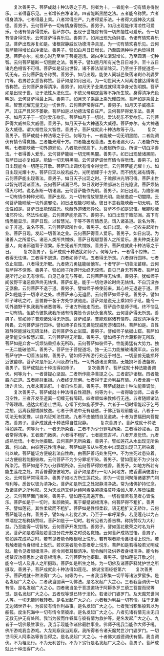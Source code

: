 <!-- { "loadSidebar": true } -->
　　复次善男子。菩萨成就十种法等之于月。何者为十。一者能令一切有情身得悦乐。二者得喜乐见。三者增长白净诸法。四者能断黑闇之法。五者能令称赞。六者得身清净。七者得最上乘。八者常得庄严。九者得爱乐法。十者得大威神及大威德。善男子。云何菩萨令一切有情身得悦乐。善男子。如月出现能作清凉性可爱乐。令诸有情身得悦乐。菩萨亦尔。出现于世能除有情一切热恼性可爱乐。令一切有情身得悦乐。云何菩萨得喜乐见。善男子。如月出现光色鲜洁。令诸有情欢喜乐见。菩萨出现亦复如是。诸根寂静威仪功德清净具足。为一切有情欢喜乐见。云何菩萨能得增长白净诸法。善男子。譬如白月日日增长。乃至圆满种种光色皆得具足。菩萨亦尔。初发心时乃至坐于菩提道场。诸白净法渐渐增长。乃至圆满一切种智。云何菩萨能断一切黑闇之法。善男子。譬如黑月所有光色日日减少。至十五日诸光色相皆不可得。菩萨如是证出世智。诸不善法渐渐除灭。乃至坐于菩提道场一切无有。云何菩萨能令称赞。善男子。如月出现。能使人间城邑聚落诸刹帝利婆罗门等。若男若女悉皆称赞。菩萨如是如月出现。为一切世间天人阿素洛健达缚等悉皆称赞。云何菩萨身得清净。善男子。如月天子业果成就得清净身光色明朗。菩萨如是出现于世。证于法性从法化生。不依父母羯逻蓝等不净所生故。身得清净光色明朗。云何菩萨得最上乘。善男子。如月天子乘最上乘光耀四洲。菩萨如是乘最上乘。智慧光耀无量无边一切世界。云何菩萨常得庄严。善男子。如月天子威德庄严。其庄严具常不萎歇。菩萨如是以功德法常自庄严。云何菩萨得爱乐法。善男子。如月天子于一切时爱乐欲乐。菩萨如月于一切时。爱法苑乐不爱欲乐。云何菩萨得大威神及大威德。善男子。如月天子有大神通及大威德。菩萨亦尔。有大神通及大威德。谓大福性及大智性。善男子。菩萨成就此十种法故等于月。
　　复次善男子。菩萨成就十种法等之于日。何等为十。一者能破一切无明黑闇。二者能调伏有情令得觉悟。三者能光耀十方。四者能出现善法。五者诸漏灭尽。六者能作光明。七者能映蔽一切外道邪论。八者能示现高下。九者起所作业。所谓一切白净善法。十者得善人爱乐。云何菩萨能破一切无明黑闇。善男子。如日出现破诸黑闇。菩萨日出亦复如是。能破一切无明黑闇。云何菩萨调伏有情令得觉悟。善男子。如日出现能令一切莲花开敷。菩萨日出调伏有情令得觉悟。云何菩萨能光耀十方。如日出现光耀十方。菩萨日现以般若威力。光明朗耀于十方界。而不娆乱诸有情等。云何菩萨能出现善法。善男子。如日天子出现之时。于赡部洲光明可得。菩萨出世以智光明现诸善法。云何菩萨诸漏已尽。如日没时于赡部洲名日光隐没。菩萨烦恼得灭尽时。说名永断一切诸漏。云何菩萨能作光明。善男子。如日出现。为赡部洲一切有情作种种光明。菩萨出现。为一切有情放智慧光明。能破愚痴一切闇障。云何菩萨能映蔽一切外道邪论。如日出现能尽映蔽。彼日不念我能映蔽一切无明。然法性如是。菩萨日出能现威光。映蔽外道诸邪异论。菩萨不作如是思惟。我能映蔽诸邪异论。然法性如是。云何菩萨能示高下。善男子。如日出现于赡部洲。高下有情悉能显示。菩萨日现。以智慧光。于等不等有情悉见。谓入诸圣道。说名为等。处于非道。说名不等。云何菩萨起所作业。善男子。如日出现。令一切农夫起所作业。菩萨日现。发起一切善法之业。云何菩萨得善人爱乐。善男子。如日出现。为诸善人之所爱乐。诸恶人类所共憎嫉。菩萨日现聪慧善人之所爱乐。愚夫种类无智恶人。向诸邪道背于涅槃。乐生死者所共憎嫉。善男子。菩萨成就此十种法等之于日。
　　复次善男子。菩萨成就十种法犹如师子。何等为十。一者得不惊怖。二者得无怯惧。三者得不退道。四者如师子吼。五者得无所畏。六者游行园林。七者依止岩窟。八者得无所取。九者势力勇猛能破他军。十者守护一切善法苗稼。云何菩萨得不惊怖。善男子。譬如师子所游行处终无惊怖。自见己身无有等者。菩萨如是所行之处无有惊怖。自见己身无与等者。云何菩萨得无怯惧。善男子。犹如师子闻彼野干诸恶兽声终无怯惧。菩萨如是。能于一切他诤论时终无怯惧。不自沉没亦无倨傲。云何菩萨不退于道。善男子。譬如师子唤使前来。其心终无退避于道。菩萨如是能于一切诤论之处。唤菩萨来心无退屈。云何菩萨如师子吼。善男子。譬如师子哮吼之时。恶兽野干各于方处惊骇驰走。菩萨如是说无上乘如师子吼。能令一切外道野干执我我所诸恶兽等。于诸方所驰走而去。菩萨虽作是师子吼。终不恼乱一切有情。但欲令彼执我我所诸有情类皆令调伏永舍离故。云何菩萨得无所畏。善男子。譬如师子普观诸处得无所畏。菩萨如是。普能观察诸有情界。威仪清净得无所畏。云何菩萨游行园林。譬如师子自性无畏能现威势游诸园林。菩萨如是。自性寂静常能游戏无碍法林。云何菩萨依止岩窟。善男子。譬如师子依据山窟。菩萨如是常能安住智慧岩窟。云何菩萨得无所取。善男子。譬如师子弃舍藏积得无所取。菩萨如是弃舍一切烦恼重担永无所取。云何菩萨如彼师子。性能勇猛有大势力。独一无二能破他军。善男子。菩萨坐于菩提道场。独一无二力能摧破诸魔军众。云何菩萨守护一切善法苗稼。善男子。譬如师子所游行处近于村邑。一切恶兽无能损坏近彼苗稼。菩萨如是所近人间及游行处。一切外道诸恶禽兽。无能损坏善法苗稼。善男子。菩萨成就此十种法得如师子。
　　复次善男子。菩萨成就十种法能善调伏。何等为十。一者菩提心坚固。二者所作能净菩提之心。三者密护诸根。四者能趣向正道。五者能荷重担。六者终无厌倦。七者得于正命利益有情。八者舍离一切矫诈言论。九者永离谄诳。十者自性质直。善男子。菩萨成就此十种法能善调伏。
　　复次善男子。菩萨成就十种法得自性寂静。何等为十。一者得瑜伽师。二者多习空性。三者开发圣道离一切缠无有障碍。四者顺如来教修行无违。五者随顺诸法平等理趣。通达实相游止世间。心常下劣如旃荼罗子。六者于一切时常能起于乞丐之想。远离我慢憍醉放逸。七者于佛法中无有疑惑。于佛正智现前能证。八者于一切法无有犹豫。以自内证知法性故。九者不由他悟自见道故。十者为世福田向菩提故。善男子。菩萨成就此十种法得自性寂静。
　　复次善男子。菩萨成就十种法得如莲花。何等为十。一者无所染着。二者不为少分罪垢所染。三者得妙戒香。四者常得清净。五者面门微笑。六者得不粗犷。七者能现吉祥。八者开发觉悟。九者成熟觉悟。十者为他摄取。云何菩萨无所染着。善男子。譬如莲花从水出现无所染着。何以故。由彼莲花性清净故。菩萨如是虽从生死水中出现既出现已无所染着。何以故。菩萨能证方便般若法自性故。由菩萨善巧处生死中。不为生死过患染着。以方便般若能摄彼故。云何菩萨不为少分罪垢所染。善男子。譬如莲花不为少分水所染污。菩萨如是不为小分罪垢所染。云何菩萨得妙戒香。善男子。如地方所若有能生莲花之处。其香普遍彼彼地方。菩萨如是游行一切人间地方。戒香遍满彼游行处。云何菩萨常得清净。善男子如地方所生莲花处。即为一切世间聚落诸婆罗门刹帝利等。悉皆以彼为清净处。菩萨如是所生之处寂静清净故。常为诸佛护持忆念。及诸菩萨之所称叹。又为天龙药叉健达缚阿素洛紧捺洛莫呼洛伽人非人等皆往趣之。云何菩萨面门微笑。善男子。譬如莲花周遍开敷。一切有情若有见者心皆悦乐。菩萨如是于一切时。和颜微笑。离于颦蹙诸根清净。何菩萨得不粗犷。善男子。譬如莲花。其性柔软而不粗犷。菩萨如是性恒柔软。语无粗犷又无矫诈。云何菩萨能现吉祥。善男子。譬如有人若觉若梦。乃至于一牟呼栗多。若见莲花以为吉祥瑞应之相称扬赞叹。菩萨如是于一切时。若有见者为善吉祥。称扬赞叹为大利益。乃至能得一切智故。云何菩萨开发觉悟。善男子。譬如莲花敷荣之时名为开发。菩萨如是若得般若菩提分花开敷之时说名觉悟。云何菩萨成熟觉悟。善男子。譬如莲花成熟之时。若有见者能令眼根增上悦乐。若有嗅者能令鼻根增上悦乐。若有触者能令身根增上悦乐。若欢喜者能令意根增上悦乐。菩萨如是若得般若光明成就。能令见者眼根清净。能令闻者耳根清净。能令触时及供养者身根清净。能令称扬赞叹功德思惟之者意根清净。云何菩萨为他摄取。善男子。譬如莲花开敷之时。能令一切人及非人之所摄取。菩萨如是所生之处。为一切佛及诸菩萨释梵护世之所摄取。善男子。菩萨成就此十种法得如莲花。
佛说宝雨经卷第六
　　复次善男子。菩萨成就十种法得广大心。何等为十。一者我当积集一切平等诸波罗蜜多。是名发起广大之心。二者我当圆满一切佛法。是名发起广大之心。三者我当调伏一切有情。是名发起广大之心。四者我当坐于菩提道场于阿耨多罗三藐三菩提而现等觉。是名发起广大之心。五者现等觉已转于法轮。若诸沙门婆罗门。及天魔梵世间人等。一切无能同我转者。是名发起广大之心。六者我为利益一切有情。往于无量无边诸世界中。为彼彼有情作利益事。是名发起广大之心。七者我当积集般若以为船筏。度生死海中一切有情令至彼岸。是名发起广大之心。八者见诸有情无主无归无救无护无有处所。我当为彼而作眷属与彼有情为救护等。是名发起广大之心。九者于一切佛最胜事业。我当示现能作诸佛最胜事业。佛师子吼我当能作大师子吼。佛所游戏我当游戏。大龙观察我当观察。我所得者令诸天魔梵世沙门婆罗门。一切世间天人阿素洛等皆当得之。是名发起广大之心。十者佛大威德调伏有情。我当调伏。不为粗恶行。不为无利苦行。不为下劣行是名发起广大之心。善男子。菩萨成就此十种法得广大心。
